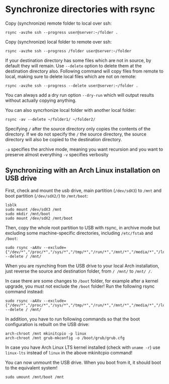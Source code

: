 # Synchronize directories with rsync

Copy (synchronize) remote folder to local over ssh:
```
rsync -avzhe ssh --progress user@server:~/folder .
```

Copy (synchronize) local folder to remote over ssh:
```
rsync -avzhe ssh --progress /folder user@server:~/folder
```

If your destination directory has some files which are not in source, by default they will remain. Use `--delete` option to delete them at the destination directory also. Following command will copy files from remote to local, making sure to delete local files which are not on remote:
```
rsync -avzhe ssh --progress --delete user@server:~/folder .
```

You can always add a dry run option `--dry-run` which will output results without actually copying anything.

You can also syncrhonize local folder with another local folder:
```
rsync -av --delete ~/folder1/ ~/folder2/
```

Specifying `/` after the source directory only copies the contents of the directory. If we do not specify the `/` the source directory, the source directory will also be copied to the destination directory.

`-a` specifies the archive mode, meaning you want recursion and you want to preserve almost everything
`-v` specifies verbosity

## Synchronizing with an Arch Linux installation on USB drive

First, check and mount the usb drive, main partition (`/dev/sdX3`) to `/mnt` and boot partition (`/dev/sdX2/`) to `/mnt/boot`:
```
lsblk
sudo mount /dev/sdX3 /mnt
sudo mkdir /mnt/boot
sudo mount /dev/sdX2 /mnt/boot
```

Then, copy the whole root partition to USB with rsync, in archive mode but excluding some machine-specific directories, including `/etc/fstab` and `/boot`:
```
sudo rsync -aAXv --exclude={"/dev/*","/proc/*","/sys/*","/tmp/*","/run/*","/mnt/*","/media/*","/lost+found","/etc/fstab","/boot/*"} --delete / /mnt/
```

When you are rsynching from the USB drive to your local Arch installation, just reverse the source and destination folder, from `/ /mnt/` to `/mnt/ /`.

In case there are some changes to `/boot` folder, for example after a kernel upgrade, you must not exclude the `/boot` folder! Run the following rsync command instead:
```
sudo rsync -aAXv --exclude={"/dev/*","/proc/*","/sys/*","/tmp/*","/run/*","/mnt/*","/media/*","/lost+found","/etc/fstab"} --delete / /mnt/
```

In addition, you have to run following commands so that the boot configuration is rebuilt on the USB drive:
```
arch-chroot /mnt mkinitcpio -p linux
arch-chroot /mnt grub-mkconfig -o /boot/grub/grub.cfg
```

In case you have Arch Linux LTS kernel installed (check with `uname -r`) use `linux-lts` instead of `linux` in the above mkinitcpio command!

You can now unmount the USB drive. When you boot from it, it should boot to the equivalent system!
```
sudo umount /mnt/boot /mnt
```
